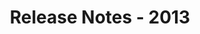 ﻿---
title: Release Notes - 2013
second_title: Aspose.Words for JasperReports
articleTitle: Release Notes - 2013
linktitle: Release Notes - 2013
description: "Aspose.Words for JasperReports Release Notes - 2013 – learn about the latest updates and fixes."
type: docs
weight: 80
url: /jasperreports/release-notes-2013/
---


